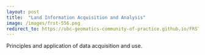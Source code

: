 ```yaml
---
layout: post
title:  "Land Information Acquisition and Analysis"
image: /images/frst-556.png
redirect_to: https://ubc-geomatics-community-of-practice.github.io/FRST556-Land-Information-Acquisition-and-Analysis/
---
```


Principles and application of data acquisition and use.
